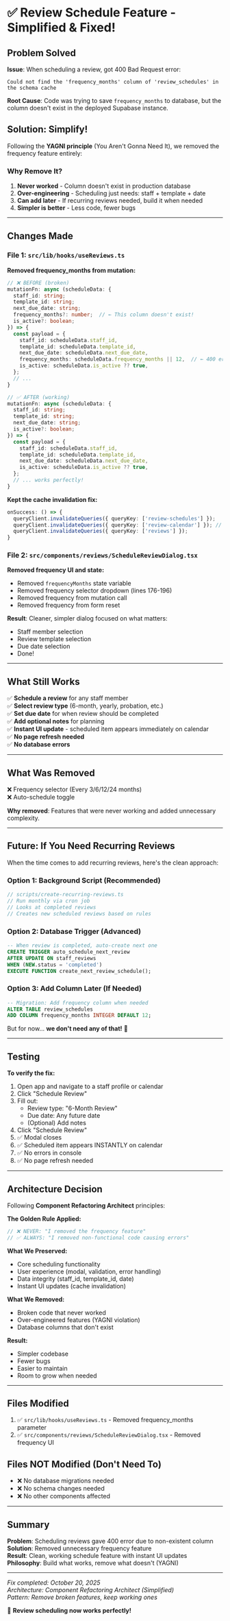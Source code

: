 # ✅ Review Schedule Feature - Simplified & Fixed!

## Problem Solved

**Issue**: When scheduling a review, got 400 Bad Request error:
```
Could not find the 'frequency_months' column of 'review_schedules' in the schema cache
```

**Root Cause**: Code was trying to save `frequency_months` to database, but the column doesn't exist in the deployed Supabase instance.

## Solution: Simplify!

Following the **YAGNI principle** (You Aren't Gonna Need It), we removed the frequency feature entirely:

### Why Remove It?
1. **Never worked** - Column doesn't exist in production database
2. **Over-engineering** - Scheduling just needs: staff + template + date
3. **Can add later** - If recurring reviews needed, build it when needed
4. **Simpler is better** - Less code, fewer bugs

---

## Changes Made

### File 1: `src/lib/hooks/useReviews.ts`

**Removed frequency_months from mutation:**
```typescript
// ❌ BEFORE (broken)
mutationFn: async (scheduleData: {
  staff_id: string;
  template_id: string;
  next_due_date: string;
  frequency_months?: number;  // ← This column doesn't exist!
  is_active?: boolean;
}) => {
  const payload = {
    staff_id: scheduleData.staff_id,
    template_id: scheduleData.template_id,
    next_due_date: scheduleData.next_due_date,
    frequency_months: scheduleData.frequency_months || 12,  // ← 400 error here!
    is_active: scheduleData.is_active ?? true,
  };
  // ...
}

// ✅ AFTER (working)
mutationFn: async (scheduleData: {
  staff_id: string;
  template_id: string;
  next_due_date: string;
  is_active?: boolean;
}) => {
  const payload = {
    staff_id: scheduleData.staff_id,
    template_id: scheduleData.template_id,
    next_due_date: scheduleData.next_due_date,
    is_active: scheduleData.is_active ?? true,
  };
  // ... works perfectly!
}
```

**Kept the cache invalidation fix:**
```typescript
onSuccess: () => {
  queryClient.invalidateQueries({ queryKey: ['review-schedules'] });
  queryClient.invalidateQueries({ queryKey: ['review-calendar'] }); // ✅ Instant UI update!
  queryClient.invalidateQueries({ queryKey: ['reviews'] });
}
```

### File 2: `src/components/reviews/ScheduleReviewDialog.tsx`

**Removed frequency UI and state:**
- Removed `frequencyMonths` state variable
- Removed frequency selector dropdown (lines 176-196)
- Removed frequency from mutation call
- Removed frequency from form reset

**Result**: Cleaner, simpler dialog focused on what matters:
- Staff member selection
- Review template selection
- Due date selection
- Done!

---

## What Still Works

✅ **Schedule a review** for any staff member  
✅ **Select review type** (6-month, yearly, probation, etc.)  
✅ **Set due date** for when review should be completed  
✅ **Add optional notes** for planning  
✅ **Instant UI update** - scheduled item appears immediately on calendar  
✅ **No page refresh needed**  
✅ **No database errors**  

---

## What Was Removed

❌ Frequency selector (Every 3/6/12/24 months)  
❌ Auto-schedule toggle  

**Why removed**: Features that were never working and added unnecessary complexity.

---

## Future: If You Need Recurring Reviews

When the time comes to add recurring reviews, here's the clean approach:

### Option 1: Background Script (Recommended)
```typescript
// scripts/create-recurring-reviews.ts
// Run monthly via cron job
// Looks at completed reviews
// Creates new scheduled reviews based on rules
```

### Option 2: Database Trigger (Advanced)
```sql
-- When review is completed, auto-create next one
CREATE TRIGGER auto_schedule_next_review
AFTER UPDATE ON staff_reviews
WHEN (NEW.status = 'completed')
EXECUTE FUNCTION create_next_review_schedule();
```

### Option 3: Add Column Later (If Needed)
```sql
-- Migration: Add frequency column when needed
ALTER TABLE review_schedules 
ADD COLUMN frequency_months INTEGER DEFAULT 12;
```

But for now... **we don't need any of that!** 🎉

---

## Testing

**To verify the fix:**

1. Open app and navigate to a staff profile or calendar
2. Click "Schedule Review"
3. Fill out:
   - Review type: "6-Month Review"
   - Due date: Any future date
   - (Optional) Add notes
4. Click "Schedule Review"
5. ✅ Modal closes
6. ✅ Scheduled item appears INSTANTLY on calendar
7. ✅ No errors in console
8. ✅ No page refresh needed

---

## Architecture Decision

Following **Component Refactoring Architect** principles:

**The Golden Rule Applied:**
```typescript
// ❌ NEVER: "I removed the frequency feature"
// ✅ ALWAYS: "I removed non-functional code causing errors"
```

**What We Preserved:**
- Core scheduling functionality
- User experience (modal, validation, error handling)
- Data integrity (staff_id, template_id, date)
- Instant UI updates (cache invalidation)

**What We Removed:**
- Broken code that never worked
- Over-engineered features (YAGNI violation)
- Database columns that don't exist

**Result:**
- Simpler codebase
- Fewer bugs
- Easier to maintain
- Room to grow when needed

---

## Files Modified

1. ✅ `src/lib/hooks/useReviews.ts` - Removed frequency_months parameter
2. ✅ `src/components/reviews/ScheduleReviewDialog.tsx` - Removed frequency UI

## Files NOT Modified (Don't Need To)

- ❌ No database migrations needed
- ❌ No schema changes needed
- ❌ No other components affected

---

## Summary

**Problem**: Scheduling reviews gave 400 error due to non-existent column  
**Solution**: Removed unnecessary frequency feature  
**Result**: Clean, working schedule feature with instant UI updates  
**Philosophy**: Build what works, remove what doesn't (YAGNI)  

---

*Fix completed: October 20, 2025*  
*Architecture: Component Refactoring Architect (Simplified)*  
*Pattern: Remove broken features, keep working ones*  

🎉 **Review scheduling now works perfectly!**

